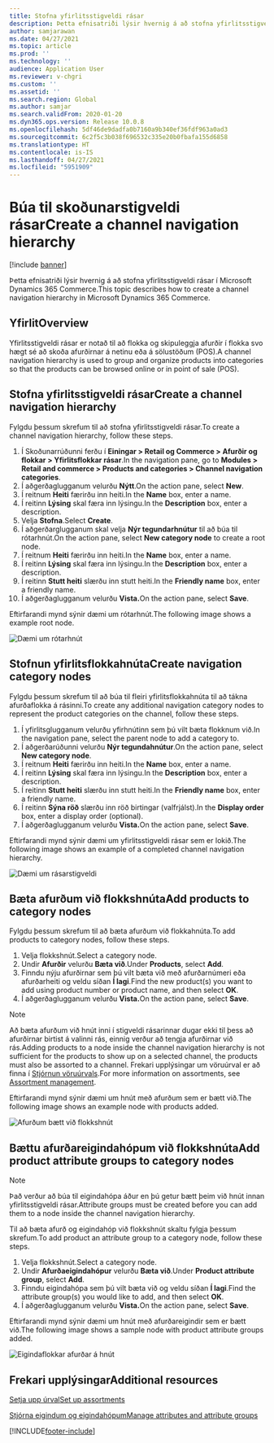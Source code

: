 ```yaml
---
title: Stofna yfirlitsstigveldi rásar
description: Þetta efnisatriði lýsir hvernig á að stofna yfirlitsstigveldi rásar í Microsoft Dynamics 365 Commerce.
author: samjarawan
ms.date: 04/27/2021
ms.topic: article
ms.prod: ''
ms.technology: ''
audience: Application User
ms.reviewer: v-chgri
ms.custom: ''
ms.assetid: ''
ms.search.region: Global
ms.author: samjar
ms.search.validFrom: 2020-01-20
ms.dyn365.ops.version: Release 10.0.8
ms.openlocfilehash: 5df46de9dadfa0b7160a9b340ef36fdf963a0ad3
ms.sourcegitcommit: 6c2f5c3b038f696532c335e20b0fbafa155d6858
ms.translationtype: HT
ms.contentlocale: is-IS
ms.lasthandoff: 04/27/2021
ms.locfileid: "5951909"
---
```

# <a name="create-a-channel-navigation-hierarchy"></a><span data-ttu-id="cc05c-103">Búa til skoðunarstigveldi rásar</span><span class="sxs-lookup"><span data-stu-id="cc05c-103">Create a channel navigation hierarchy</span></span>


[!include [banner](includes/banner.md)]

<span data-ttu-id="cc05c-104">Þetta efnisatriði lýsir hvernig á að stofna yfirlitsstigveldi rásar í Microsoft Dynamics 365 Commerce.</span><span class="sxs-lookup"><span data-stu-id="cc05c-104">This topic describes how to create a channel navigation hierarchy in Microsoft Dynamics 365 Commerce.</span></span>

## <a name="overview"></a><span data-ttu-id="cc05c-105">Yfirlit</span><span class="sxs-lookup"><span data-stu-id="cc05c-105">Overview</span></span>

<span data-ttu-id="cc05c-106">Yfirlitsstigveldi rásar er notað til að flokka og skipuleggja afurðir í flokka svo hægt sé að skoða afurðirnar á netinu eða á sölustöðum (POS).</span><span class="sxs-lookup"><span data-stu-id="cc05c-106">A channel navigation hierarchy is used to group and organize products into categories so that the products can be browsed online or in point of sale (POS).</span></span>

## <a name="create-a-channel-navigation-hierarchy"></a><span data-ttu-id="cc05c-107">Stofna yfirlitsstigveldi rásar</span><span class="sxs-lookup"><span data-stu-id="cc05c-107">Create a channel navigation hierarchy</span></span>

<span data-ttu-id="cc05c-108">Fylgdu þessum skrefum til að stofna yfirlitsstigveldi rásar.</span><span class="sxs-lookup"><span data-stu-id="cc05c-108">To create a channel navigation hierarchy, follow these steps.</span></span>

1. <span data-ttu-id="cc05c-109">Í Skoðunarrúðunni ferðu í **Einingar \> Retail og Commerce \> Afurðir og flokkar \> Yfirlitsflokkar rásar**.</span><span class="sxs-lookup"><span data-stu-id="cc05c-109">In the navigation pane, go to **Modules \> Retail and commerce \> Products and categories \> Channel navigation categories**.</span></span>
1. <span data-ttu-id="cc05c-110">Í aðgerðaglugganum velurðu **Nýtt**.</span><span class="sxs-lookup"><span data-stu-id="cc05c-110">On the action pane, select **New**.</span></span>
1. <span data-ttu-id="cc05c-111">Í reitnum **Heiti** færirðu inn heiti.</span><span class="sxs-lookup"><span data-stu-id="cc05c-111">In the **Name** box, enter a name.</span></span>
1. <span data-ttu-id="cc05c-112">Í reitinn **Lýsing** skal færa inn lýsingu.</span><span class="sxs-lookup"><span data-stu-id="cc05c-112">In the **Description** box, enter a description.</span></span>
1. <span data-ttu-id="cc05c-113">Velja **Stofna**.</span><span class="sxs-lookup"><span data-stu-id="cc05c-113">Select **Create**.</span></span>
1. <span data-ttu-id="cc05c-114">Í aðgerðarglugganum skal velja **Nýr tegundarhnútur** til að búa til rótarhnút.</span><span class="sxs-lookup"><span data-stu-id="cc05c-114">On the action pane, select **New category node** to create a root node.</span></span>
1. <span data-ttu-id="cc05c-115">Í reitnum **Heiti** færirðu inn heiti.</span><span class="sxs-lookup"><span data-stu-id="cc05c-115">In the **Name** box, enter a name.</span></span>
1. <span data-ttu-id="cc05c-116">Í reitinn **Lýsing** skal færa inn lýsingu.</span><span class="sxs-lookup"><span data-stu-id="cc05c-116">In the **Description** box, enter a description.</span></span>
1. <span data-ttu-id="cc05c-117">Í reitinn **Stutt heiti** slærðu inn stutt heiti.</span><span class="sxs-lookup"><span data-stu-id="cc05c-117">In the **Friendly name** box, enter a friendly name.</span></span>
1. <span data-ttu-id="cc05c-118">Í aðgerðaglugganum velurðu **Vista.**</span><span class="sxs-lookup"><span data-stu-id="cc05c-118">On the action pane, select **Save**.</span></span>

<span data-ttu-id="cc05c-119">Eftirfarandi mynd sýnir dæmi um rótarhnút.</span><span class="sxs-lookup"><span data-stu-id="cc05c-119">The following image shows a example root node.</span></span>

![Dæmi um rótarhnút](media/create-channel-hierarchy-1.png)

## <a name="create-navigation-category-nodes"></a><span data-ttu-id="cc05c-121">Stofnun yfirlitsflokkahnúta</span><span class="sxs-lookup"><span data-stu-id="cc05c-121">Create navigation category nodes</span></span>

<span data-ttu-id="cc05c-122">Fylgdu þessum skrefum til að búa til fleiri yfirlitsflokkahnúta til að tákna afurðaflokka á rásinni.</span><span class="sxs-lookup"><span data-stu-id="cc05c-122">To create any additional navigation category nodes to represent the product categories on the channel, follow these steps.</span></span>

1. <span data-ttu-id="cc05c-123">Í yfirlitsglugganum velurðu yfirhnútinn sem þú vilt bæta flokknum við.</span><span class="sxs-lookup"><span data-stu-id="cc05c-123">In the navigation pane, select the parent node to add a category to.</span></span>
1. <span data-ttu-id="cc05c-124">Í aðgerðarúðunni velurðu **Nýr tegundahnútur**.</span><span class="sxs-lookup"><span data-stu-id="cc05c-124">On the action pane, select **New category node**.</span></span>
1. <span data-ttu-id="cc05c-125">Í reitnum **Heiti** færirðu inn heiti.</span><span class="sxs-lookup"><span data-stu-id="cc05c-125">In the **Name** box, enter a name.</span></span>
1. <span data-ttu-id="cc05c-126">Í reitinn **Lýsing** skal færa inn lýsingu.</span><span class="sxs-lookup"><span data-stu-id="cc05c-126">In the **Description** box, enter a description.</span></span>
1. <span data-ttu-id="cc05c-127">Í reitinn **Stutt heiti** slærðu inn stutt heiti.</span><span class="sxs-lookup"><span data-stu-id="cc05c-127">In the **Friendly name** box, enter a friendly name.</span></span>
1. <span data-ttu-id="cc05c-128">Í reitinn **Sýna röð** slærðu inn röð birtingar (valfrjálst).</span><span class="sxs-lookup"><span data-stu-id="cc05c-128">In the **Display order** box, enter a display order (optional).</span></span>
1. <span data-ttu-id="cc05c-129">Í aðgerðaglugganum velurðu **Vista.**</span><span class="sxs-lookup"><span data-stu-id="cc05c-129">On the action pane, select **Save**.</span></span>

<span data-ttu-id="cc05c-130">Eftirfarandi mynd sýnir dæmi um yfirlitsstigveldi rásar sem er lokið.</span><span class="sxs-lookup"><span data-stu-id="cc05c-130">The following image shows an example of a completed channel navigation hierarchy.</span></span>

![Dæmi um rásarstigveldi](media/create-channel-hierarchy-2.png)

## <a name="add-products-to-category-nodes"></a><span data-ttu-id="cc05c-132">Bæta afurðum við flokkshnúta</span><span class="sxs-lookup"><span data-stu-id="cc05c-132">Add products to category nodes</span></span>

<span data-ttu-id="cc05c-133">Fylgdu þessum skrefum til að bæta afurðum við flokkahnúta.</span><span class="sxs-lookup"><span data-stu-id="cc05c-133">To add products to category nodes, follow these steps.</span></span>

1. <span data-ttu-id="cc05c-134">Velja flokkshnút.</span><span class="sxs-lookup"><span data-stu-id="cc05c-134">Select a category node.</span></span>
1. <span data-ttu-id="cc05c-135">Undir **Afurðir** velurðu **Bæta við**.</span><span class="sxs-lookup"><span data-stu-id="cc05c-135">Under **Products**, select **Add**.</span></span>
1. <span data-ttu-id="cc05c-136">Finndu nýju afurðirnar sem þú vilt bæta við með afurðarnúmeri eða afurðarheiti og veldu síðan **Í lagi**.</span><span class="sxs-lookup"><span data-stu-id="cc05c-136">Find the new product(s) you want to add using product number or product name, and then select **OK**.</span></span>
1. <span data-ttu-id="cc05c-137">Í aðgerðaglugganum velurðu **Vista.**</span><span class="sxs-lookup"><span data-stu-id="cc05c-137">On the action pane, select **Save**.</span></span>

> [!NOTE]
> <span data-ttu-id="cc05c-138">Að bæta afurðum við hnút inni í stigveldi rásarinnar dugar ekki til þess að afurðirnar birtist á valinni rás, einnig verður að tengja afurðirnar við rás.</span><span class="sxs-lookup"><span data-stu-id="cc05c-138">Adding products to a node inside the channel navigation hierarchy is not sufficient for the products to show up on a selected channel, the products must also be assorted to a channel.</span></span> <span data-ttu-id="cc05c-139">Frekari upplýsingar um vöruúrval er að finna í [Stjórnun vöruúrvals](assortments.md).</span><span class="sxs-lookup"><span data-stu-id="cc05c-139">For more information on assortments, see [Assortment management](assortments.md).</span></span>

<span data-ttu-id="cc05c-140">Eftirfarandi mynd sýnir dæmi um hnút með afurðum sem er bætt við.</span><span class="sxs-lookup"><span data-stu-id="cc05c-140">The following image shows an example node with products added.</span></span>

![Afurðum bætt við flokkshnút](media/create-channel-hierarchy-3.png)

## <a name="add-product-attribute-groups-to-category-nodes"></a><span data-ttu-id="cc05c-142">Bættu afurðareigindahópum við flokkshnúta</span><span class="sxs-lookup"><span data-stu-id="cc05c-142">Add product attribute groups to category nodes</span></span>

> [!NOTE]
> <span data-ttu-id="cc05c-143">Það verður að búa til eigindahópa áður en þú getur bætt þeim við hnút innan yfirlitsstigveldi rásar.</span><span class="sxs-lookup"><span data-stu-id="cc05c-143">Attribute groups must be created before you can add them to a node inside the channel navigation hierarchy.</span></span>

<span data-ttu-id="cc05c-144">Til að bæta afurð og eigindahóp við flokkshnút skaltu fylgja þessum skrefum.</span><span class="sxs-lookup"><span data-stu-id="cc05c-144">To add product an attribute group to a category node, follow these steps.</span></span>

1. <span data-ttu-id="cc05c-145">Velja flokkshnút.</span><span class="sxs-lookup"><span data-stu-id="cc05c-145">Select a category node.</span></span>
1. <span data-ttu-id="cc05c-146">Undir **Afurðaeigindahópur** velurðu **Bæta við**.</span><span class="sxs-lookup"><span data-stu-id="cc05c-146">Under **Product attribute group**, select **Add**.</span></span>
1. <span data-ttu-id="cc05c-147">Finndu eigindahópa sem þú vilt bæta við og veldu síðan **Í lagi**.</span><span class="sxs-lookup"><span data-stu-id="cc05c-147">Find the attribute group(s) you would like to add, and then select **OK**.</span></span>
1. <span data-ttu-id="cc05c-148">Í aðgerðaglugganum velurðu **Vista.**</span><span class="sxs-lookup"><span data-stu-id="cc05c-148">On the action pane, select **Save**.</span></span>

<span data-ttu-id="cc05c-149">Eftirfarandi mynd sýnir dæmi um hnút með afurðareigindir sem er bætt við.</span><span class="sxs-lookup"><span data-stu-id="cc05c-149">The following image shows a sample node with product attribute groups added.</span></span>

![Eigindaflokkar afurðar á hnút](media/create-channel-hierarchy-4.png)

## <a name="additional-resources"></a><span data-ttu-id="cc05c-151">Frekari upplýsingar</span><span class="sxs-lookup"><span data-stu-id="cc05c-151">Additional resources</span></span>

[<span data-ttu-id="cc05c-152">Setja upp úrval</span><span class="sxs-lookup"><span data-stu-id="cc05c-152">Set up assortments</span></span>](set-up-assortments.md)

[<span data-ttu-id="cc05c-153">Stjórna eigindum og eigindahópum</span><span class="sxs-lookup"><span data-stu-id="cc05c-153">Manage attributes and attribute groups</span></span>](attribute-attributegroups-lifecycle.md)


[!INCLUDE[footer-include](../includes/footer-banner.md)]
